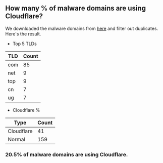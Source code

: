 ## How many % of malware domains are using Cloudflare?


We downloaded the malware domains from [here](https://urlhaus.abuse.ch) and filter out duplicates.
Here's the result.


[//]: # (start replacement)


- Top 5 TLDs

| TLD | Count |
| --- | --- |
| com | 85 |
| net | 9 |
| top | 9 |
| cn | 7 |
| ug | 7 |


- Cloudflare %

| Type | Count |
| --- | --- |
| Cloudflare | 41 |
| Normal | 159 |


### 20.5% of malware domains are using Cloudflare.